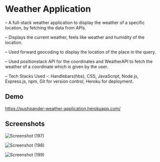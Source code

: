 
# Weather Application

– A full-stack weather application to display the weather of a specific location, by fetching the data from APIs.

– Displays the current weather, feels like weather and humidity of the location.

– Used forward geocoding to display the location of the place in the query.

– Used positionstack API for the coordinates and WeatherAPI to fetch the weather of a coordinate which is given by
the user.

– Tech Stacks Used -: Handlebars(hbs), CSS, JavaScript, Node.js, Express.js, npm, Git for version control,
Heroku for deployment.


## Demo

https://pushpander-weather-application.herokuapp.com/


## Screenshots

![Screenshot (197)](https://user-images.githubusercontent.com/110348583/200179126-037312d6-8346-428a-950a-96b0c767ad0b.png)



![Screenshot (198)](https://user-images.githubusercontent.com/110348583/200179276-bffe1ca8-73bb-4563-aa3d-693cf911d2e9.png)




![Screenshot (199)](https://user-images.githubusercontent.com/110348583/200179280-95a0d84b-8da8-428c-83d0-a04a06269e98.png)


